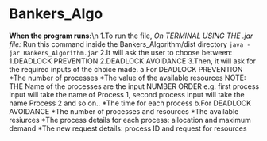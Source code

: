 # Bankers_Algo

**When the program runs:**\n
1.To run the file,
        *On TERMINAL USING THE .jar file:*
		Run this command inside the Bankers_Algorithm/dist directory
		```
		java -jar Bankers_Algorithm.jar
		```
2.It will ask the user to choose between:
        1.DEADLOCK PREVENTION
    	2.DEADLOCK AVOIDANCE
3.Then, it will ask for the required inputs of the choice made.
    	a.For DEADLOCK PREVENTION
		*The number of processes
		*The value of the available resources
			NOTE: THE Name of the processes are the input NUMBER ORDER e.g. first process input will take the name of Process 1, second process input will take the name Process 2 and so on.. 
		*The time for each process
    	b.For DEADLOCK AVOIDANCE
		*The number of processes and resources
		*The available resiurces
		*The process details for each process: allocation and maximum demand
		*The new request details: process ID and request for resources

